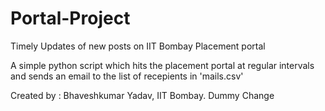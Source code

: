 # Portal-Project
Timely Updates of new posts on IIT Bombay Placement portal

A simple python script which hits the placement portal at regular intervals and sends an email to the list of recepients in 'mails.csv' 

Created by : Bhaveshkumar Yadav, IIT Bombay. 
Dummy Change
